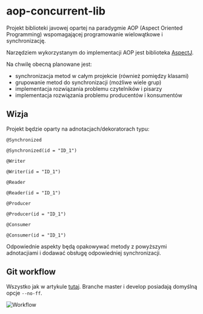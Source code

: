 aop-concurrent-lib
==================

Projekt biblioteki javowej opartej na paradygmie AOP (Aspect Oriented Programming)
wspomagającej programowanie wielowątkowe i synchronizację.

Narzędziem wykorzystanym do implementacji AOP jest biblioteka [AspectJ](http://www.eclipse.org/aspectj/).

Na chwilę obecną planowane jest:
* synchronizacja metod w całym projekcie (również pomiędzy klasami)
* grupowanie metod do synchronizacji (możliwe wiele grup)
* implementacja rozwiązania problemu czytelników i pisarzy
* implementacja rozwiązania problemu producentów i konsumentów

Wizja
-------------------------

Projekt będzie oparty na adnotacjach/dekoratorach typu:

`@Synchronized`

`@Synchronized(id = "ID_1")`

`@Writer`

`@Writer(id = "ID_1")`

`@Reader`

`@Reader(id = "ID_1")`

`@Producer`

`@Producer(id = "ID_1")`

`@Consumer`

`@Consumer(id = "ID_1")`

Odpowiednie aspekty będą opakowywać metody z powyższymi adnotacjiami i dodawać obsługę
odpowiedniej synchronizacji.

Git workflow
-------------------------

Wszystko jak w artykule [tutaj](http://nvie.com/posts/a-successful-git-branching-model/).
Branche master i develop posiadają domyślną opcje `--no-ff`.

![Workflow](http://nvie.com/img/2009/12/Screen-shot-2009-12-24-at-11.32.03.png)